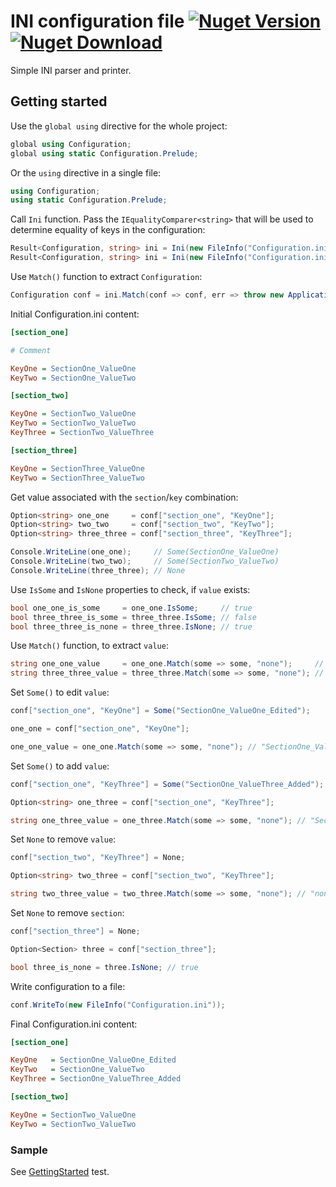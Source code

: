 # INI configuration file [![Nuget Version](https://img.shields.io/nuget/v/Configuration.Ini)](https://www.nuget.org/packages/Configuration.Ini) [![Nuget Download](https://img.shields.io/nuget/dt/Configuration.Ini)](https://www.nuget.org/packages/Configuration.Ini)
Simple INI parser and printer.
## Getting started
Use the ```global using``` directive for the whole project:
```csharp
global using Configuration;
global using static Configuration.Prelude;
```
Or the ```using``` directive in a single file: 
```csharp
using Configuration;
using static Configuration.Prelude;
```
Call ```Ini``` function. Pass the ```IEqualityComparer<string>``` 
that will be used to determine equality of keys in the configuration:
```csharp
Result<Configuration, string> ini = Ini(new FileInfo("Configuration.ini"));
Result<Configuration, string> ini = Ini(new FileInfo("Configuration.ini"), StringComparer.OrdinalIgnoreCase);
```
Use ```Match()``` function to extract ```Configuration```:
```csharp
Configuration conf = ini.Match(conf => conf, err => throw new ApplicationException(err));
```
Initial Configuration.ini content:
```ini
[section_one]

# Comment

KeyOne = SectionOne_ValueOne
KeyTwo = SectionOne_ValueTwo

[section_two]

KeyOne = SectionTwo_ValueOne
KeyTwo = SectionTwo_ValueTwo
KeyThree = SectionTwo_ValueThree

[section_three]

KeyOne = SectionThree_ValueOne
KeyTwo = SectionThree_ValueTwo
```
Get value associated with the ```section```/```key``` combination:
```csharp
Option<string> one_one     = conf["section_one", "KeyOne"];
Option<string> two_two     = conf["section_two", "KeyTwo"];
Option<string> three_three = conf["section_three", "KeyThree"];

Console.WriteLine(one_one);     // Some(SectionOne_ValueOne)
Console.WriteLine(two_two);     // Some(SectionTwo_ValueTwo)
Console.WriteLine(three_three); // None
```
Use ```IsSome``` and ```IsNone``` properties to check, if ```value``` exists:
```csharp
bool one_one_is_some     = one_one.IsSome;     // true
bool three_three_is_some = three_three.IsSome; // false
bool three_three_is_none = three_three.IsNone; // true
```
Use ```Match()``` function, to extract ```value```:
```csharp
string one_one_value     = one_one.Match(some => some, "none");     // "SectionOne_ValueOne"
string three_three_value = three_three.Match(some => some, "none"); // "none"
```
Set ```Some()``` to edit ```value```:
```csharp
conf["section_one", "KeyOne"] = Some("SectionOne_ValueOne_Edited");

one_one = conf["section_one", "KeyOne"];

one_one_value = one_one.Match(some => some, "none"); // "SectionOne_ValueOne_Edited"
```
Set ```Some()``` to add ```value```:
```csharp
conf["section_one", "KeyThree"] = Some("SectionOne_ValueThree_Added");

Option<string> one_three = conf["section_one", "KeyThree"];

string one_three_value = one_three.Match(some => some, "none"); // "SectionOne_ValueThree_Added"
```
Set ```None``` to remove ```value```:
```csharp
conf["section_two", "KeyThree"] = None;

Option<string> two_three = conf["section_two", "KeyThree"];

string two_three_value = two_three.Match(some => some, "none"); // "none"
```
Set ```None``` to remove ```section```:
```csharp
conf["section_three"] = None;

Option<Section> three = conf["section_three"];

bool three_is_none = three.IsNone; // true
```
Write configuration to a file:
```csharp
conf.WriteTo(new FileInfo("Configuration.ini"));
```
Final Configuration.ini content:
```ini
[section_one]

KeyOne   = SectionOne_ValueOne_Edited
KeyTwo   = SectionOne_ValueTwo
KeyThree = SectionOne_ValueThree_Added

[section_two]

KeyOne = SectionTwo_ValueOne
KeyTwo = SectionTwo_ValueTwo
```
### Sample
See [GettingStarted](https://github.com/glokhov/configuration/blob/main/Configuration/test/ConfigurationTests/ReadMeTests.cs) test.
